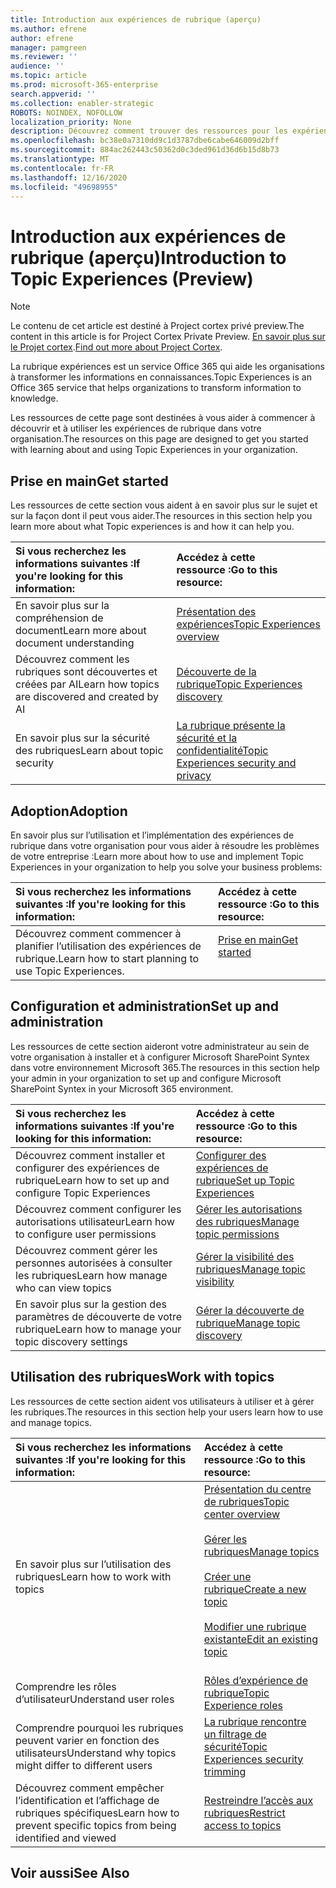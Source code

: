 ```yaml
---
title: Introduction aux expériences de rubrique (aperçu)
ms.author: efrene
author: efrene
manager: pamgreen
ms.reviewer: ''
audience: ''
ms.topic: article
ms.prod: microsoft-365-enterprise
search.appverid: ''
ms.collection: enabler-strategic
ROBOTS: NOINDEX, NOFOLLOW
localization_priority: None
description: Découvrez comment trouver des ressources pour les expériences de rubrique.
ms.openlocfilehash: bc38e0a7310dd9c1d3787dbe6cabe646009d2bff
ms.sourcegitcommit: 884ac262443c50362d0c3ded961d36d6b15d8b73
ms.translationtype: MT
ms.contentlocale: fr-FR
ms.lasthandoff: 12/16/2020
ms.locfileid: "49698955"
---
```

# <a name="introduction-to-topic-experiences-preview"></a><span data-ttu-id="282dd-103">Introduction aux expériences de rubrique (aperçu)</span><span class="sxs-lookup"><span data-stu-id="282dd-103">Introduction to Topic Experiences (Preview)</span></span>

> [!Note] 
> <span data-ttu-id="282dd-104">Le contenu de cet article est destiné à Project cortex privé preview.</span><span class="sxs-lookup"><span data-stu-id="282dd-104">The content in this article is for Project Cortex Private Preview.</span></span> <span data-ttu-id="282dd-105">[En savoir plus sur le Projet cortex](https://aka.ms/projectcortex).</span><span class="sxs-lookup"><span data-stu-id="282dd-105">[Find out more about Project Cortex](https://aka.ms/projectcortex).</span></span>

<span data-ttu-id="282dd-106">La rubrique expériences est un service Office 365 qui aide les organisations à transformer les informations en connaissances.</span><span class="sxs-lookup"><span data-stu-id="282dd-106">Topic Experiences is an Office 365 service that helps organizations to transform information to knowledge.</span></span>

<span data-ttu-id="282dd-107">Les ressources de cette page sont destinées à vous aider à commencer à découvrir et à utiliser les expériences de rubrique dans votre organisation.</span><span class="sxs-lookup"><span data-stu-id="282dd-107">The resources on this page are designed to get you started with learning about and using Topic Experiences in your organization.</span></span>

## <a name="get-started"></a><span data-ttu-id="282dd-108">Prise en main</span><span class="sxs-lookup"><span data-stu-id="282dd-108">Get started</span></span>

<span data-ttu-id="282dd-109">Les ressources de cette section vous aident à en savoir plus sur le sujet et sur la façon dont il peut vous aider.</span><span class="sxs-lookup"><span data-stu-id="282dd-109">The resources in this section help you learn more about what Topic experiences is and how it can help you.</span></span>

| <span data-ttu-id="282dd-110">Si vous recherchez les informations suivantes :</span><span class="sxs-lookup"><span data-stu-id="282dd-110">If you're looking for this information:</span></span> | <span data-ttu-id="282dd-111">Accédez à cette ressource :</span><span class="sxs-lookup"><span data-stu-id="282dd-111">Go to this resource:</span></span> |
|:-----|:-----|
|<span data-ttu-id="282dd-112">En savoir plus sur la compréhension de document</span><span class="sxs-lookup"><span data-stu-id="282dd-112">Learn more about document understanding</span></span>|[<span data-ttu-id="282dd-113">Présentation des expériences</span><span class="sxs-lookup"><span data-stu-id="282dd-113">Topic Experiences overview</span></span>](topic-experiences-overview.md)|
|<span data-ttu-id="282dd-114">Découvrez comment les rubriques sont découvertes et créées par AI</span><span class="sxs-lookup"><span data-stu-id="282dd-114">Learn how topics are discovered and created by AI</span></span>|[<span data-ttu-id="282dd-115">Découverte de la rubrique</span><span class="sxs-lookup"><span data-stu-id="282dd-115">Topic Experiences discovery</span></span>](topic-experiences-discovery.md)|
|<span data-ttu-id="282dd-116">En savoir plus sur la sécurité des rubriques</span><span class="sxs-lookup"><span data-stu-id="282dd-116">Learn about topic security</span></span>|[<span data-ttu-id="282dd-117">La rubrique présente la sécurité et la confidentialité</span><span class="sxs-lookup"><span data-stu-id="282dd-117">Topic Experiences security and privacy</span></span>](topic-experiences-security-privacy.md)|


## <a name="adoption"></a><span data-ttu-id="282dd-118">Adoption</span><span class="sxs-lookup"><span data-stu-id="282dd-118">Adoption</span></span>

<span data-ttu-id="282dd-119">En savoir plus sur l’utilisation et l’implémentation des expériences de rubrique dans votre organisation pour vous aider à résoudre les problèmes de votre entreprise :</span><span class="sxs-lookup"><span data-stu-id="282dd-119">Learn more about how to use and implement Topic Experiences in your organization to help you solve your business problems:</span></span> 

| <span data-ttu-id="282dd-120">Si vous recherchez les informations suivantes :</span><span class="sxs-lookup"><span data-stu-id="282dd-120">If you're looking for this information:</span></span> | <span data-ttu-id="282dd-121">Accédez à cette ressource :</span><span class="sxs-lookup"><span data-stu-id="282dd-121">Go to this resource:</span></span> |
|:-----|:-----|
|<span data-ttu-id="282dd-122">Découvrez comment commencer à planifier l’utilisation des expériences de rubrique.</span><span class="sxs-lookup"><span data-stu-id="282dd-122">Learn how to start planning to use Topic Experiences.</span></span> |[<span data-ttu-id="282dd-123">Prise en main</span><span class="sxs-lookup"><span data-stu-id="282dd-123">Get started</span></span>](topics-adoption-getstarted.md)<br><br>|  

## <a name="set-up-and-administration"></a><span data-ttu-id="282dd-124">Configuration et administration</span><span class="sxs-lookup"><span data-stu-id="282dd-124">Set up and administration</span></span>

<span data-ttu-id="282dd-125">Les ressources de cette section aideront votre administrateur au sein de votre organisation à installer et à configurer Microsoft SharePoint Syntex dans votre environnement Microsoft 365.</span><span class="sxs-lookup"><span data-stu-id="282dd-125">The resources in this section help your admin in your organization to set up and configure Microsoft SharePoint Syntex in your Microsoft 365 environment.</span></span>

| <span data-ttu-id="282dd-126">Si vous recherchez les informations suivantes :</span><span class="sxs-lookup"><span data-stu-id="282dd-126">If you're looking for this information:</span></span> | <span data-ttu-id="282dd-127">Accédez à cette ressource :</span><span class="sxs-lookup"><span data-stu-id="282dd-127">Go to this resource:</span></span> |
|:-----|:-----|
|<span data-ttu-id="282dd-128">Découvrez comment installer et configurer des expériences de rubrique</span><span class="sxs-lookup"><span data-stu-id="282dd-128">Learn how to set up and configure Topic Experiences</span></span>|[<span data-ttu-id="282dd-129">Configurer des expériences de rubrique</span><span class="sxs-lookup"><span data-stu-id="282dd-129">Set up Topic Experiences</span></span>](set-up-topic-experiences.md)|
|<span data-ttu-id="282dd-130">Découvrez comment configurer les autorisations utilisateur</span><span class="sxs-lookup"><span data-stu-id="282dd-130">Learn how to configure user permissions</span></span>|[<span data-ttu-id="282dd-131">Gérer les autorisations des rubriques</span><span class="sxs-lookup"><span data-stu-id="282dd-131">Manage topic permissions</span></span>](topic-experiences-user-permissions.md)|
|<span data-ttu-id="282dd-132">Découvrez comment gérer les personnes autorisées à consulter les rubriques</span><span class="sxs-lookup"><span data-stu-id="282dd-132">Learn how manage who can view topics</span></span>|[<span data-ttu-id="282dd-133">Gérer la visibilité des rubriques</span><span class="sxs-lookup"><span data-stu-id="282dd-133">Manage topic visibility</span></span>](topic-experiences-knowledge-rules.md)|
|<span data-ttu-id="282dd-134">En savoir plus sur la gestion des paramètres de découverte de votre rubrique</span><span class="sxs-lookup"><span data-stu-id="282dd-134">Learn how to manage your topic discovery settings</span></span>|[<span data-ttu-id="282dd-135">Gérer la découverte de rubrique</span><span class="sxs-lookup"><span data-stu-id="282dd-135">Manage topic discovery</span></span>](topic-experiences-discovery.md)|

## <a name="work-with-topics"></a><span data-ttu-id="282dd-136">Utilisation des rubriques</span><span class="sxs-lookup"><span data-stu-id="282dd-136">Work with topics</span></span>

<span data-ttu-id="282dd-137">Les ressources de cette section aident vos utilisateurs à utiliser et à gérer les rubriques.</span><span class="sxs-lookup"><span data-stu-id="282dd-137">The resources in this section help your users learn how to use and manage topics.</span></span>

| <span data-ttu-id="282dd-138">Si vous recherchez les informations suivantes :</span><span class="sxs-lookup"><span data-stu-id="282dd-138">If you're looking for this information:</span></span> | <span data-ttu-id="282dd-139">Accédez à cette ressource :</span><span class="sxs-lookup"><span data-stu-id="282dd-139">Go to this resource:</span></span> |
|:-----|:-----|
|<span data-ttu-id="282dd-140">En savoir plus sur l’utilisation des rubriques</span><span class="sxs-lookup"><span data-stu-id="282dd-140">Learn how to work with topics</span></span>|[<span data-ttu-id="282dd-141">Présentation du centre de rubriques</span><span class="sxs-lookup"><span data-stu-id="282dd-141">Topic center overview</span></span>](topic-center-overview.md)<br><br>[<span data-ttu-id="282dd-142">Gérer les rubriques</span><span class="sxs-lookup"><span data-stu-id="282dd-142">Manage topics</span></span>](manage-topics.md)<br><br>[<span data-ttu-id="282dd-143">Créer une rubrique</span><span class="sxs-lookup"><span data-stu-id="282dd-143">Create a new topic</span></span>](create-a-topic.md)<br><br>[<span data-ttu-id="282dd-144">Modifier une rubrique existante</span><span class="sxs-lookup"><span data-stu-id="282dd-144">Edit an existing topic</span></span>](edit-a-topic.md)<br><br>|
|<span data-ttu-id="282dd-145">Comprendre les rôles d’utilisateur</span><span class="sxs-lookup"><span data-stu-id="282dd-145">Understand user roles</span></span>|[<span data-ttu-id="282dd-146">Rôles d’expérience de rubrique</span><span class="sxs-lookup"><span data-stu-id="282dd-146">Topic Experience roles</span></span>](topic-experiences-roles.md)|
|<span data-ttu-id="282dd-147">Comprendre pourquoi les rubriques peuvent varier en fonction des utilisateurs</span><span class="sxs-lookup"><span data-stu-id="282dd-147">Understand why topics might differ to different users</span></span>|[<span data-ttu-id="282dd-148">La rubrique rencontre un filtrage de sécurité</span><span class="sxs-lookup"><span data-stu-id="282dd-148">Topic Experiences security trimming</span></span>](topic-experiences-security-trimming.md)|
|<span data-ttu-id="282dd-149">Découvrez comment empêcher l’identification et l’affichage de rubriques spécifiques</span><span class="sxs-lookup"><span data-stu-id="282dd-149">Learn how to prevent specific topics from being identified and viewed</span></span>|[<span data-ttu-id="282dd-150">Restreindre l’accès aux rubriques</span><span class="sxs-lookup"><span data-stu-id="282dd-150">Restrict access to topics</span></span>](restrict-access-to-topics.md)|



## <a name="see-also"></a><span data-ttu-id="282dd-151">Voir aussi</span><span class="sxs-lookup"><span data-stu-id="282dd-151">See Also</span></span>
